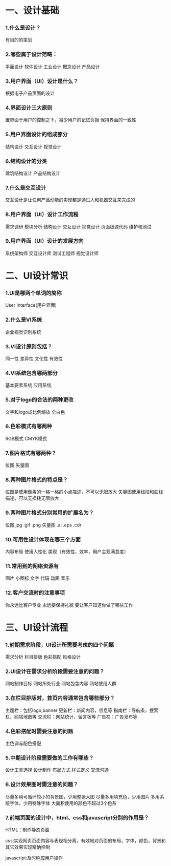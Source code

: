 # 一、设计基础
### 1.什么是设计？
有目的的策划
### 2.哪些属于设计范畴：
平面设计 软件设计 工业设计 概念设计 产品设计
### 3.用户界面（UI）设计是什么？

根据电子产品页面的设计

### 4.界面设计三大原则

置界面于用户的控制之下，减少用户的记忆负担 保持界面的一致性

### 5.用户界面设计的组成部分

结构设计 交互设计 视觉设计

### 6.结构设计的分类

建筑结构设计 产品结构设计

### 7.什么是交互设计

交互设计是让任何产品动能的实现都是通过人和机器交互来完成的

### 8.用户界面（UI）设计工作流程

需求调研 模块分析 结构设计 交互设计 视觉设计 页面级源代码 维护和测试

### 9.用户界面（UI）设计的发展方向

系统架构师 交互设计师 测试工程师 视觉设计师

# 二、UI设计常识

### 1.UI是哪两个单词的简称

User Interface(用户界面)

### 2.什么是VI系统

企业视觉识别系统

### 3.VI设计原则包括？

同一性 差异性 文化性 有效性

### 4.VI系统包含哪两部分

基本要素系统 应用系统

### 5.对于logo的合法的两种更改

文字和logo成比例缩放  全白色

### 6.色彩模式有哪两种

RGB模式  CMYK模式

### 7.图片格式有哪两种？

位图 矢量图

### 8.两种图片格式的特点是？

位图是使用像素的一格一格的小点描述，不可以无限放大
矢量图使用线段和曲线描述，可以无损耗无限放大

### 9.两种图片格式分别常用的扩展名为？

位图.jpg    .gif   .png
矢量图 .ai  .eps .cdr

### 10.可用性设计体现在哪三个方面

内容布局 使用人性化 美观（有效性，效率，用户主观满意度）

### 11.常用到的网络资源有

图片 小图标 文字 代码 动画 音乐 

### 12.客户交流时的注意事项

你永远比客户专业
永远要保持礼貌
要让客户知道你做了哪些工作

# 三、UI设计流程

### 1.前期需求阶段，UI设计所需要考虑的四个问题

需求分析 栏目排版 色彩搭配 风格设计

### 2.UI设计在需求分析阶段需要注意的问题？

网站制作目标 网站所处行业 网站包含内容 网站使用人群 

### 3.在栏目排版时，首页内容通常包含哪些部分？

主题栏：包括logo,banner
更新栏：新闻内容，信息等
指南栏：导航条，搜索栏，网站地图等
交流栏：网站统计，留言板等
广告栏：广告发布等

### 4.色彩搭配时需要注意的问题

主色调与配色搭配

### 5.中期设计阶段需要做的工作有哪些？

设计工具选择 设计制作 布局方式 样式定义 交流沟通

### 6.设计效果图时需注意的问题？

尽量多用可循环较小的背景图，少用整张大图
尽量多用填充色，少用图片
多用系统字体，少用特殊字体
大面积使用的颜色不超过3个色系

### 7.前端页面的设计中，html、css和javascript分别的作用是？

HTML：制作静态页面

css:实现网页页面内容与表现相分离，有效地对页面的布局，字体，颜色，背景和其它效果实现精确控制

javascript:及时响应用户操作

